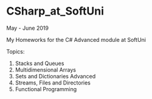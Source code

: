 # CSharp_at_SoftUni
May - June 2019

My Homeworks for the C# Advanced module at SoftUni

Topics:
01. Stacks and Queues
02. Multidimensional Arrays
03. Sets and Dictionaries Advanced
04. Streams, Files and Directories
05. Functional Programming
